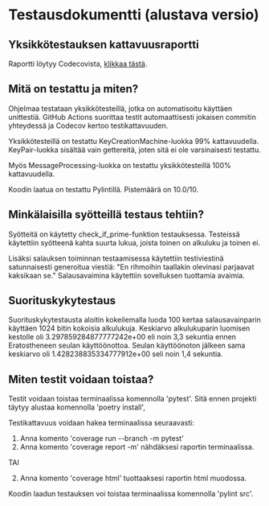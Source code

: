 # Testausdokumentti (alustava versio)

## Yksikkötestauksen kattavuusraportti

Raportti löytyy Codecovista, [klikkaa tästä](https://app.codecov.io/gh/sonjamadetoja/RSA-salaus/branch/main).
    
## Mitä on testattu ja miten?

Ohjelmaa testataan yksikkötesteillä, jotka on automatisoitu käyttäen unittestiä. GitHub Actions suorittaa testit automaattisesti jokaisen commitin yhteydessä ja Codecov kertoo testikattavuuden. 

Yksikkötesteillä on testattu KeyCreationMachine-luokka 99% kattavuudella. KeyPair-luokka sisältää vain gettereitä, joten sitä ei ole varsinaisesti testattu.

Myös MessageProcessing-luokka on testattu yksikkötesteillä 100% kattavuudella.

Koodin laatua on testattu Pylintillä. Pistemäärä on 10.0/10.

## Minkälaisilla syötteillä testaus tehtiin?

Syötteitä on käytetty check_if_prime-funktion testauksessa. Testeissä käytettiin syötteenä kahta suurta lukua, joista toinen on alkuluku ja toinen ei.

Lisäksi salauksen toiminnan testaamisessa käytettiin testiviestinä satunnaisesti generoitua viestiä: "En rihmoihin taallakin olevinasi parjaavat kaksikaan se." Salausavaimina käytettiin sovelluksen tuottamia avaimia.

## Suorituskykytestaus

Suorituskykytestausta aloitin kokeilemalla luoda 100 kertaa salausavainparin käyttäen 1024 bitin kokoisia alkulukuja. Keskiarvo alkulukuparin luomisen kestolle oli 3.297859284877777242e+00 eli noin 3,3 sekuntia ennen Eratostheneen seulan käyttöönottoa. Seulan käyttöönoton jälkeen sama keskiarvo oli 1.428238835334777912e+00 seli noin 1,4 sekuntia.


## Miten testit voidaan toistaa?

Testit voidaan toistaa terminaalissa komennolla 'pytest'. Sitä ennen projekti täytyy alustaa komennolla 'poetry install',

Testikattavuus voidaan hakea terminaalissa seuraavasti:
1. Anna komento 'coverage run --branch -m pytest'
2. Anna komento 'coverage report -m' nähdäksesi raportin terminaalissa.

TAI 

2. Anna komento 'coverage html' tuottaaksesi raportin html muodossa.

Koodin laadun testauksen voi toistaa terminaalissa komennolla 'pylint src'.


